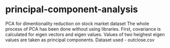 # principal-component-analysis
PCA for dimentionality reduction on stock market dataset
The whole process of PCA has been done without using libraries. First, covariance is calculated for eigen vectors and eigen values. Values of two heighest eigen values are taken as principal components.
Dataset used - outclose.csv
